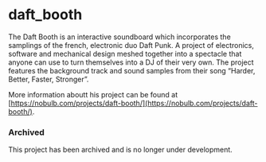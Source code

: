 daft_booth
==========

The Daft Booth is an interactive soundboard which incorporates the samplings of the french, electronic duo Daft Punk. A project of electronics, software and mechanical design meshed together into a spectacle that anyone can use to turn themselves into a DJ of their very own. The project features the background track and sound samples from their song “Harder, Better, Faster, Stronger”.

More information aboutt his project can be found at [https://nobulb.com/projects/daft-booth/](https://nobulb.com/projects/daft-booth/).

### Archived

This project has been archived and is no longer under development.
